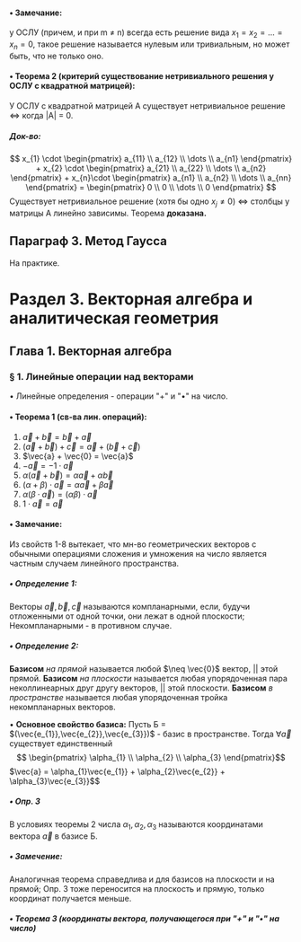 #### • Замечание:
у ОСЛУ (причем, и при m $\neq$ n) всегда есть решение вида $x_{1} = x_{2} = \dots = x_{n} = 0$, такое решение называется нулевым или тривиальным, но может быть, что не только оно.
#### • Теорема 2 (критерий существование нетривиального решения у ОСЛУ с квадратной матрицей):
У ОСЛУ с квадратной матрицей A существует нетривиальное решение <=> когда |A| = 0.
##### Док-во:
$$
x_{1} \cdot \begin{pmatrix}
a_{11} \\
a_{12} \\
\dots \\
a_{n1}
\end{pmatrix} + x_{2} \cdot \begin{pmatrix}
a_{21} \\
a_{22} \\
\dots \\
a_{n2}
\end{pmatrix} + x_{n}\cdot \begin{pmatrix}
a_{n1} \\
a_{n2} \\
\dots \\
a_{nn}
\end{pmatrix} = \begin{pmatrix}
0 \\
0 \\
\dots \\
0
\end{pmatrix}
$$
Существует нетривиальное решение (хотя бы одно $x_{j} \neq 0$) <=> столбцы у матрицы A линейно зависимы.
Теорема __доказана.__

## Параграф 3. Метод Гаусса
На практике.



# Раздел 3. Векторная алгебра и аналитическая геометрия
## Глава 1. Векторная алгебра
### § 1. Линейные операции над векторами

• Линейные определения - операции "+" и "•" на число.
#### • Теорема 1 (св-ва лин. операций):
1) $\vec{a}+\vec{b}=\vec{b}+\vec{a}$
2) $(\vec{a}+\vec{b})+\vec{c} = \vec{a}+(\vec{b}+\vec{c})$
3) $\vec{a} + \vec{0} = \vec{a}$
4) $-\vec{a} = -1\cdot \vec{a}$
5) $\alpha(\vec{a}+\vec{b}) = \alpha\vec{a} + \alpha\vec{b}$ 
6) $(\alpha + \beta)\cdot \vec{a} = \alpha \vec{a} + \beta \vec{a}$
7) $\alpha (\beta\cdot \vec{a}) = (\alpha \beta)\cdot\vec{a}$
8) $1 \cdot \vec{a} = \vec{a}$
#### • Замечание:
Из свойств 1-8 вытекает, что мн-во геометрических векторов с обычными операциями сложения и умножения на число является частным случаем линейного пространства.

##### • Определение 1:
Векторы $\vec{a},\vec{b},\vec{c}$ называются компланарными, если, будучи отложенными от одной точки, они лежат в одной плоскости; Некомпланарными - в противном случае.

##### • Определение 2:
**Базисом** *на прямой* называется любой $\neq \vec{0}$ вектор, || этой прямой. **Базисом** *на плоскости* называется любая упорядоченная пара неколлинеарных друг другу векторов, || этой плоскости. **Базисом** *в пространстве* называется любая упорядоченная тройка некомпланарных векторов.

• **Основное свойство базиса:** Пусть Б = $(\vec{e_{1}},\vec{e_{2}},\vec{e_{3}})$  - базис в пространстве. Тогда ∀$\vec{a}$ существует единственный $$
\begin{pmatrix}
\alpha_{1} \\
\alpha_{2} \\
\alpha_{3}
\end{pmatrix}$$$\vec{a} = \alpha_{1}\vec{e_{1}} + \alpha_{2}\vec{e_{2}} + \alpha_{3}\vec{e_{3}}$$
##### • Опр. 3
В условиях теоремы 2 числа $\alpha_{1},\alpha_{2},\alpha_{3}$ называются координатами вектора $\vec{a}$ в базисе Б.

##### • Замечение:
Аналогичная теорема справедлива и для базисов на плоскости и на прямой; Опр. 3 тоже переносится на плоскость и прямую, только координат получается меньше.

##### • Теорема 3 (координаты вектора, получающегося при "+" и "•" на число)